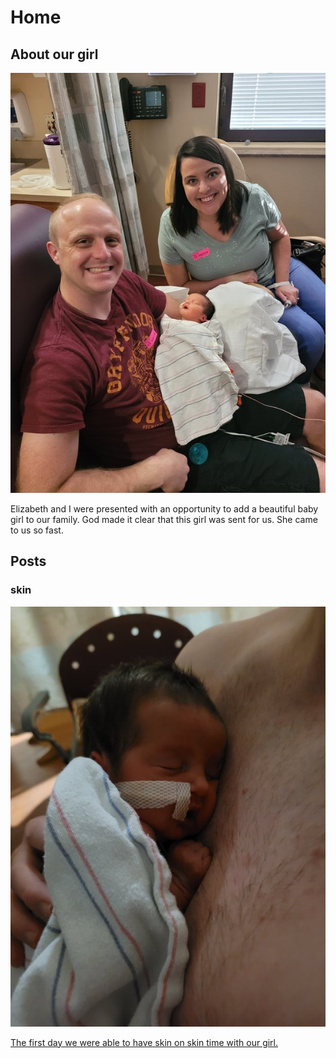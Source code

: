 # Home

## About our girl

![Image](/images/April-13-2022/20220413_172133.jpg)

Elizabeth and I were presented with an opportunity to add a beautiful baby girl to our family. God made it clear that this girl was sent for us. She came to us so fast.


## Posts

### skin
[![baby on chest](/images/April-14-2022/skin.jpg)](/blog/skin)

[The first day we were able to have skin on skin time with our girl.](/blog/skin)

